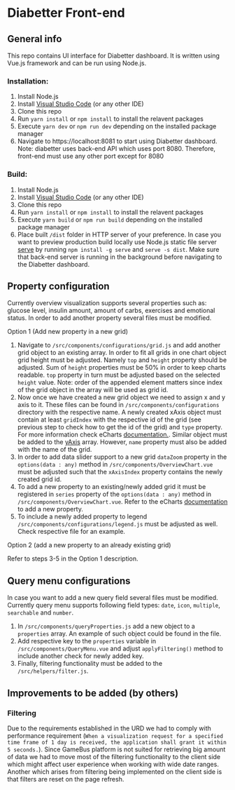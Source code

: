 # Diabetter Front-end

## General info

This repo contains UI interface for Diabetter dashboard. It is written using Vue.js framework and can be run using Node.js.

### Installation: 
1. Install Node.js
2. Install [Visual Studio Code](https://code.visualstudio.com/) (or any other IDE)
3. Clone this repo
4. Run `yarn install` or `npm install` to install the relavent packages
5. Execute `yarn dev` or `npm run dev` depending on the installed package manager
6. Navigate to https://localhost:8081 to start using Diabetter dashboard. Note: diabetter uses back-end API which uses port 8080. Therefore, front-end must use any other port except for 8080

### Build:
1. Install Node.js
2. Install [Visual Studio Code](https://code.visualstudio.com/) (or any other IDE)
3. Clone this repo
4. Run `yarn install` or `npm install` to install the relavent packages
5. Execute `yarn build` or `npm run build` depending on the installed package manager
6. Place built `/dist` folder in HTTP server of your preference. In case you want to preview production build locally use Node.js static file server [serve](https://github.com/zeit/serve) by running `npm install -g serve` and `serve -s dist`. Make sure that back-end server is running in the background before navigating to the Diabetter dashboard.

## Property configuration
Currently overview visualization supports several properties such as: glucose level, insulin amount, amount of carbs, exercises and emotional status. In order to add another property several files must be modified.

Option 1 (Add new property in a new grid) <br>
1. Navigate to `/src/components/configurations/grid.js` and add another grid object to an existing array. In order to fit all grids in one chart object grid height must be adjusted. Namely `top` and `height` property should be adjusted. Sum of `height` properties must be 50% in order to keep charts readable. `top` property in turn must be adjusted based on the selected `height` value. Note: order of the appended element matters since index of the grid object in the array will be used as grid id.
2. Now once we have created a new grid object we need to assign x and y axis to it. These files can be found in `/src/components/configurations` directory with the respective name. A newly created xAxis object must contain at least `gridIndex` with the respective id of the grid (see previous step to check how to get the id of the grid) and `type` property. For more information check eCharts [documentation.](https://echarts.apache.org/en/option.html#xAxis). Similar object must be added to the [yAxis](https://echarts.apache.org/en/option.html#yAxis) array. However, `name` property must also be added with the name of the grid.
3. In order to add data slider support to a new grid `dataZoom` property in the `options(data : any)` method in `/src/components/OverviewChart.vue` must be adjusted such that the `xAxisIndex` property contains the newly created grid id. 
4. To add a new property to an existing/newly added grid it must be registered in `series` property of the `options(data : any)` method in `/src/components/OverviewChart.vue`. Refer to the eCharts [documentation](https://echarts.apache.org/en/option.html#series) to add a new property.
5. To include a newly added property to legend `/src/components/configurations/legend.js` must be adjusted as well. Check respective file for an example.

Option 2 (add a new property to an already existing grid) <br>

Refer to steps 3-5 in the Option 1 description.

## Query menu configurations
In case you want to add a new query field several files must be modified.
Currently query menu supports following field types: `date`, `icon`, `multiple`, `searchable` and `number`.

1. In `/src/components/queryProperties.js` add a new object to a `properties` array. An example of such object could be found in the file.
2. Add respective key to the `properties` variable in `/src/components/QueryMenu.vue` and adjust `applyFiltering()` method to include another check for newly added key.
3. Finally, filtering functionality must be added to the `/src/helpers/filter.js`.

## Improvements to be added (by others)

### Filtering

Due to the requirements established in the URD we had to comply with performance requirement (`When a visualization request for a specified time frame of 1 day is received, the application shall grant it within 5 seconds.`). Since GameBus platform is not suited for retrieving big amount of data we had to move most of the filtering functionality to the client side which might affect user experience when working with wide date ranges. Another which arises from filtering being implemented on the client side is that filters are reset on the page refresh.